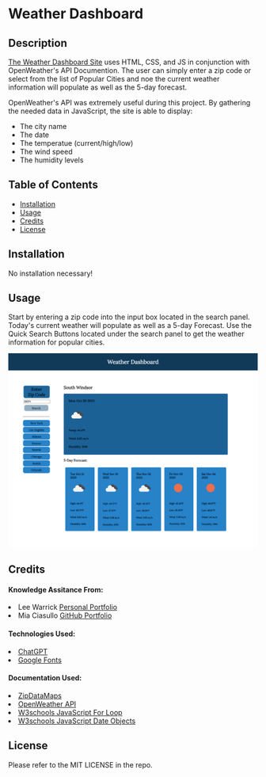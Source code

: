 # Weather Dashboard
## Description

<link><a href="https://chat.openai.com/](https://samanthashleyrose.github.io/Weather-Dashboard/">The Weather Dashboard Site</a></link> uses  HTML, CSS, and JS in conjunction with OpenWeather's API Documention. The user can simply enter a zip code or select from the list of Popular Cities and noe the current weather information will populate as well as the 5-day forecast.

OpenWeather's API was extremely useful during this project. By gathering the needed data in JavaScript, the site is able to display:
- The city name
- The date
- The temperatue (current/high/low)
- The wind speed
- The humidity levels

## Table of Contents

- [Installation](#installation)
- [Usage](#usage)
- [Credits](#credits)
- [License](#license)

## Installation

No installation necessary!

## Usage

Start by entering a zip code into the input box located in the search panel. Today's current weather will populate as well as a 5-day Forecast. Use the Quick Search Buttons located under the search panel to get the weather information for popular cities. 

![Example screenshot of Weather Dashboard](./assets/images/Weather-Dashboard-SC.png)

## Credits

#### Knowledge Assitance From:
<li>Lee Warrick <link><a href="https://leewarrick.com/">Personal Portfolio</a></link></li>
<li>Mia Ciasullo <link><a href="https://github.com/miacias">GitHub Portfolio</a></link></li>

#### Technologies Used:
<li><link><a href="https://chat.openai.com/">ChatGPT</a></link></li>
<li><link><a href="https://fonts.google.com/specimen/Merriweather?preview.text=Work%20Day%20Scheduler">Google Fonts</a></link></li>

#### Documentation Used:

<li><link><a href="https://www.zipdatamaps.com/index.php">ZipDataMaps</a></link></li>
<li><link><a href="https://openweathermap.org/api">OpenWeather API</a></link></li>
<li><link><a href="https://www.w3schools.com/js/js_loop_for.asp">W3schools JavaScript For Loop</a></link></li>
<li><link><a href="https://www.w3schools.com/js/js_dates.asp">W3schools JavaScript Date Objects</a></link></li>

## License

Please refer to the MIT LICENSE in the repo.
